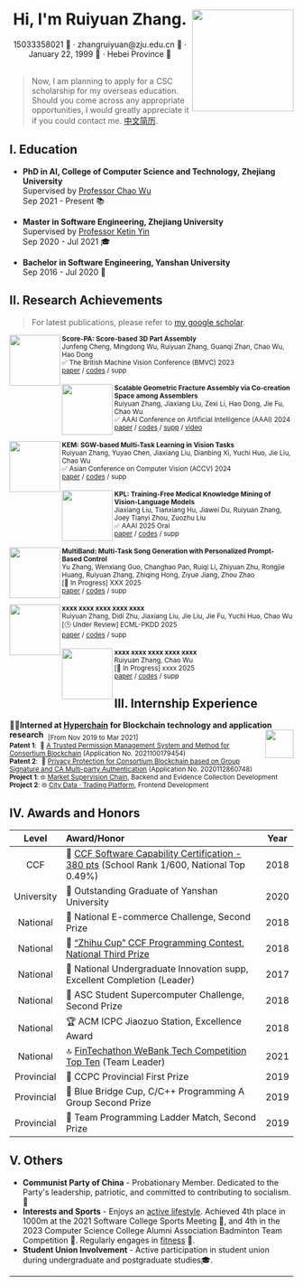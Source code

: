 

<div align=center>
     <h1>Hi, I'm Ruiyuan Zhang. <img src="assets/zjz_1.jpg" align=right width="180px"/></h1>
     <div>
         <span>
             15033358021 📱
         </span>
         ·
         <span>
             zhangruiyuan@zju.edu.cn 📧
         </span>
         ·
         <span>
             January 22, 1999 🎂
         </span>
         ·
         <span>
             Hebei Province 📍
         </span>
     </div>
 </div>
<br>

> Now, I am planning to apply for a CSC scholarship for my overseas education. Should you come across any appropriate opportunities, I would greatly appreciate it if you could contact me. [中文简历](README_zh.md).


## I. Education 

- **PhD in AI, College of Computer Science and Technology, Zhejiang University**  
  Supervised by [Professor Chao Wu](https://wuchaozju.github.io/)  
  Sep 2021 - Present 📚

- **Master in Software Engineering, Zhejiang University**  
  Supervised by [Professor Ketin Yin](https://person.zju.edu.cn/ykt)  
  Sep 2020 - Jul 2021 🎓

- **Bachelor in Software Engineering, Yanshan University**  
  Sep 2016 - Jul 2020 📘

## II. Research Achievements 
> For latest publications, please refer to [my google scholar](https://scholar.google.com/citations?user=Vw5X8yEAAAAJ&hl=zh-CN).

<div>
     <div>
          <a href="https://arxiv.org/abs/2309.04220" target="_blank">
               <img src="https://github.com/Ruiyuan-Zhang/Ruiyuan-Zhang/assets/71813586/4b71b676-45fd-4371-bfdc-ae892260efbe" align="left" height="90px" />
          </a>
          <div>
               <sup><strong>Score-PA: Score-based 3D Part Assembly</strong></sup><br>
               <sup>Junfeng Cheng, Mingdong Wu, Ruiyuan Zhang, Guanqi Zhan, Chao Wu, Hao Dong</sup><br>
               <sup>✅ The British Machine Vision Conference (BMVC) 2023</sup><br>
               <sup><a href="https://arxiv.org/abs/2309.04220" target="_blank">paper</a> / <a href="https://github.com/j-f-cheng/score-pa_score-based-3d-part-assembly" target="_blank">codes</a> / supp </sup>
          </div>
     </div>
     <br>
     <div>
          <a href="https://arxiv.org/abs/2312.12340" target="_blank">
               <img src="https://github.com/Ruiyuan-Zhang/Ruiyuan-Zhang/assets/71813586/b1b85281-8ed8-4b19-bbdb-e5f6dad186ee" align="left" height="90px" />
          </a>
          <div>
               <sup><strong>Scalable Geometric Fracture Assembly via Co-creation Space among Assemblers</strong></sup><br>
               <sup>Ruiyuan Zhang, Jiaxiang Liu, Zexi Li, Hao Dong, Jie Fu, Chao Wu</sup><br>
               <sup>✅ AAAI Conference on Artificial Intelligence (AAAI) 2024</sup><br>
               <sup><a href="https://arxiv.org/abs/2312.12340" target="_blank">paper</a> / <a href="https://github.com/Ruiyuan-Zhang/CCS" target="_blank">codes</a> / <a href="https://arxiv.org/abs/2312.12340" target="_blank">supp</a> / <a href="https://www.bilibili.com/video/BV1YQ4y1c7DX" target="_blank">video</a>  </sup>
          </div>
     </div>
     <br>
     <div>
          <a href="#" target="_blank">
               <img src="https://github.com/Ruiyuan-Zhang/Ruiyuan-Zhang/assets/71813586/9b70018e-cfef-4019-92de-8f580e964903" align="left" height="90px" />
          </a>
          <div>
               <sup><strong>KEM: SGW-based Multi-Task Learning in Vision Tasks</strong></sup><br>
               <sup>Ruiyuan Zhang, Yuyao Chen, Jiaxiang Liu, Dianbing Xi, Yuchi Huo, Jie Liu, Chao Wu</sup><br>
               <sup>✅ Asian Conference on Computer Vision (ACCV) 2024</sup><br>
               <sup><a href="https://openaccess.thecvf.com/content/ACCV2024/papers/Zhang_KEM_SGW-based_Multi-Task_Learning_in_Vision_Tasks_ACCV_2024_paper.pdf" target="_blank">paper</a> / <a href="#" target="_blank">codes</a> / supp </sup>
          </div>
     </div>
     <br>
     <div>
          <a href="https://arxiv.org/abs/2501.11231" target="_blank">
               <img src="https://github.com/user-attachments/assets/1d36e04e-c9cf-4774-bc86-77295875249a" align="left" height="90px" />
          </a>
               <sup><strong>KPL: Training-Free Medical Knowledge Mining of Vision-Language Models</strong></sup><br>
               <sup>Jiaxiang Liu, Tianxiang Hu, Jiawei Du, Ruiyuan Zhang, Joey Tianyi Zhou, Zuozhu Liu</sup><br>
               <sup>✅ AAAI 2025 Oral</sup><br>
               <sup><a href="https://arxiv.org/abs/2501.11231" target="_blank">paper</a> / <a href="#" target="_blank">codes</a> / supp </sup>
          </div>
     </div>
     <br>
     <div>
          <a href="#" target="_blank">
               <img src="https://github.com/Ruiyuan-Zhang/Ruiyuan-Zhang/assets/71813586/843a5b1e-7c4c-48af-961a-e86336ceab03" align="left" height="90px" />
          </a>
          <div>
               <sup><strong>MultiBand: Multi-Task Song Generation with Personalized Prompt-Based Control</strong></sup><br>
               <sup>Yu Zhang, Wenxiang Guo, Changhao Pan, Ruiqi Li, Zhiyuan Zhu, Rongjie Huang, Ruiyuan Zhang, Zhiqing Hong, Ziyue Jiang, Zhou Zhao</sup><br>
               <sup>[🚧 In Progress] XXX 2025</sup><br>
               <sup><a href="#" target="_blank">paper</a> / <a href="#" target="_blank">codes</a> / supp </sup>
          </div>
     </div>
     <br>
     <div>
          <a href="#" target="_blank">
               <img src="https://github.com/Ruiyuan-Zhang/Ruiyuan-Zhang/assets/71813586/843a5b1e-7c4c-48af-961a-e86336ceab03" align="left" height="90px" />
          </a>
          <div>
               <sup><strong>xxxx xxxx xxxx xxxx xxxx</strong></sup><br>
               <sup>Ruiyuan Zhang, Didi Zhu, Jiaxiang Liu, Jie Liu, Jie Fu, Yuchi Huo, Chao Wu</sup><br>
               <sup>[🕒 Under Review] ECML-PKDD 2025</sup><br>
               <sup><a href="#" target="_blank">paper</a> / <a href="#" target="_blank">codes</a> / supp </sup>
          </div>
     </div>
     <br>
     <div>
          <a href="#" target="_blank">
               <img src="https://github.com/Ruiyuan-Zhang/Ruiyuan-Zhang/assets/71813586/843a5b1e-7c4c-48af-961a-e86336ceab03" align="left" height="90px" />
          </a>
          <div>
               <sup><strong>xxxx xxxx xxxx xxxx xxxx</strong></sup><br>
               <sup>Ruiyuan Zhang, Chao Wu</sup><br>
               <sup>[🚧 In Progress] xxxx 2025</sup><br>
               <sup><a href="#" target="_blank">paper</a> / <a href="#" target="_blank">codes</a> / supp </sup>
          </div>
     </div>
</div>


## III. Internship Experience 

<div>
     <div>
          <strong>🙋‍♂️Interned at <a href="https://www.hyperchain.cn/" target="_blank">Hyperchain</a> for Blockchain technology and application research</strong>&nbsp;&nbsp;<sub>[From Nov 2019 to Mar 2021]</sub>
          <a href="#" target="_blank">
               <img src="https://github.com/Ruiyuan-Zhang/Ruiyuan-Zhang/assets/71813586/985ea0b0-839b-41f3-94c1-40d5732701d2" align="right" height="50px" />
          </a>
     </div>
     <div>
         <div>
              <sub><strong>Patent 1</strong>: &nbsp;📜&nbsp;<a href="https://www.patent9.com/patent/202110017945.4.html" target="_blank">A Trusted Permission Management System and Method for Consortium Blockchain</a> (Application No. 2021100179454) </sub>
         </div>
         <div>
              <sub><strong>Patent 2</strong>: &nbsp;📜&nbsp;<a href="https://www.izhuanli.com/patentservice/CN202011286074.8.html" target="_blank">Privacy Protection for Consortium Blockchain based on Group Signature and CA Multi-party Authentication</a> (Application No. 2020112860748) 
         </div>
         <div>
             <sub><strong>Project 1</strong>: 🌐&nbsp;<a href="https://www.wetrustchain.com/" target="_blank">Market Supervision Chain</a>, Backend and Evidence Collection Development </sub>
         </div>
         <div>
             <sub><strong>Project 2</strong>: 🌐&nbsp;<a href="https://mp.weixin.qq.com/s/Q_NAalSFYQX5B2HQZRcoVw" target="_blank">City Data · Trading Platform</a>, Frontend Development</sub>
         </div>
     </div>
</div>
               
## IV. Awards and Honors 

| Level | Award/Honor | Year |
| :-: | :- | :-: |
| CCF | 🏅 [CCF Software Capability Certification - 380 pts](https://blog.csdn.net/qq_36160277/article/details/82751577) (School Rank 1/600, National Top 0.49%) | 2018 |
| University | 🏅 Outstanding Graduate of Yanshan University | 2020 |
| National | 🥈 National E-commerce Challenge, Second Prize | 2018 |
| National | 🥉 [“Zhihu Cup” CCF Programming Contest, National Third Prize](https://www.sohu.com/a/272943716_661672) | 2018 |
| National | 👏 National Undergraduate Innovation supp, Excellent Completion (Leader) | 2017 |
| National | 🥈 ASC Student Supercomputer Challenge, Second Prize | 2018 |
| National | 🏆 ACM ICPC Jiaozuo Station, Excellence Award | 2018 |
| National | 🔝 [FinTechathon WeBank Tech Competition Top Ten](https://github.com/Ruiyuan-Zhang/baize) (Team Leader) | 2021 |
| Provincial | 🥇 CCPC Provincial First Prize | 2019 |
| Provincial | 🥈 Blue Bridge Cup, C/C++ Programming A Group Second Prize | 2019 |
| Provincial | 🥈 Team Programming Ladder Match, Second Prize | 2019 |

## V. Others

- **Communist Party of China** - Probationary Member. Dedicated to the Party's leadership, patriotic, and committed to contributing to socialism. 🌟
- **Interests and Sports** - Enjoys an [active lifestyle](https://github.com/Ruiyuan-Zhang/Ruiyuan-Zhang/assets/71813586/4dfd7c01-2083-4a46-83be-330bf9b864da). Achieved 4th place in 1000m at the 2021 Software College Sports Meeting 🏃, and 4th in the 2023 Computer Science College Alumni Association Badminton Team Competition 🏸. Regularly engages in [fitness](https://github.com/Ruiyuan-Zhang/Ruiyuan-Zhang/assets/71813586/95717fb5-f7de-4d1d-b0af-3ab5e878cda6) 💪.
- **Student Union Involvement** - Active participation in student union during undergraduate and postgraduate studies🎓.

---
